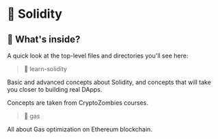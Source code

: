 # 🔷 Solidity

## 🧐 What's inside?

A quick look at the top-level files and directories you'll see here:

> 📝 learn-solidity

Basic and advanced concepts about Solidity, and concepts that will take you closer to building real DApps.

Concepts are taken from CryptoZombies courses.

> 📝 gas

All about Gas optimization on Ethereum blockchain.
